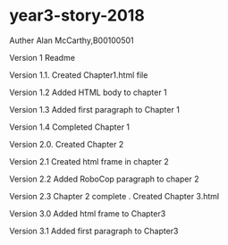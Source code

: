 # year3-story-2018
Auther Alan McCarthy,B00100501

Version 1 Readme

Version 1.1. Created Chapter1.html file

Version 1.2 Added HTML body to chapter 1

Version 1.3 Added first paragraph to Chapter 1 

Version 1.4 Completed Chapter 1

Version 2.0. Created Chapter 2

Version 2.1 Created html frame in chapter 2

Version 2.2 Added RoboCop paragraph to chaper 2

Version 2.3 Chapter 2 complete . Created Chapter 3.html

Version 3.0 Added html frame to Chapter3

Version 3.1 Added first paragraph to Chapter3